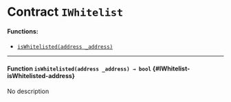 # Contract `IWhitelist`



#### Functions:
- [`isWhitelisted(address _address)`](#IWhitelist-isWhitelisted-address)


---

#### Function `isWhitelisted(address _address) → bool` {#IWhitelist-isWhitelisted-address}
No description

